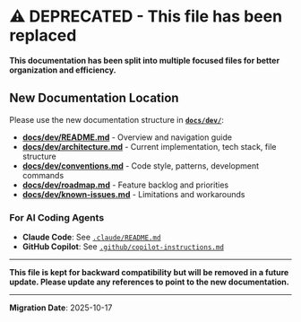 # ⚠️ DEPRECATED - This file has been replaced

**This documentation has been split into multiple focused files for better organization and efficiency.**

## New Documentation Location

Please use the new documentation structure in **[`docs/dev/`](docs/dev/)**:

- **[docs/dev/README.md](docs/dev/README.md)** - Overview and navigation guide
- **[docs/dev/architecture.md](docs/dev/architecture.md)** - Current implementation, tech stack, file structure
- **[docs/dev/conventions.md](docs/dev/conventions.md)** - Code style, patterns, development commands
- **[docs/dev/roadmap.md](docs/dev/roadmap.md)** - Feature backlog and priorities
- **[docs/dev/known-issues.md](docs/dev/known-issues.md)** - Limitations and workarounds

### For AI Coding Agents

- **Claude Code**: See [`.claude/README.md`](.claude/README.md)
- **GitHub Copilot**: See [`.github/copilot-instructions.md`](.github/copilot-instructions.md)

---

**This file is kept for backward compatibility but will be removed in a future update. Please update any references to point to the new documentation.**

---

**Migration Date**: 2025-10-17
